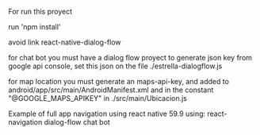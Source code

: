 For run this proyect

run 'npm install'

avoid link react-native-dialog-flow 

for chat bot you must have a dialog flow proyect to generate json key from google api console, set this json on the file ./estrella-dialogflow.js

for map location you must generate an maps-api-key, and added to android/app/src/main/AndroidManifest.xml and in the constant "@GOOGLE_MAPS_APIKEY" in ./src/main/Ubicacion.js

Example of full app navigation using react native 59.9
using: 
react-navigation
dialog-flow chat bot

